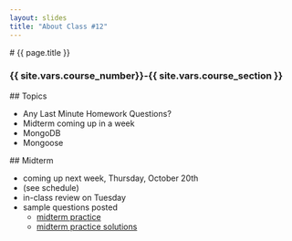 ```yaml
---
layout: slides
title: "About Class #12"
---
```


<section markdown="block" class="intro-slide">
# {{ page.title }}

### {{ site.vars.course_number}}-{{ site.vars.course_section }}

<p><small></small></p>
</section>

<section markdown="block">
## Topics

* Any Last Minute Homework Questions?
* Midterm coming up in a week 
* MongoDB
* Mongoose
</section>

<section markdown="block">
## Midterm

* coming up next week, Thursday, October 20th
* (see schedule)
* in-class review on Tuesday
* sample questions posted 
    * [midterm practice](../../resources/handouts/midterm_1/midterm_1_practice.pdf)
    * [midterm practice solutions](../../resources/handouts/midterm_1/midterm_1_practice_solutions.pdf)
</section>

